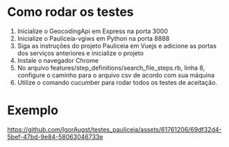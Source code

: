 # Como rodar os testes

1. Inicialize o GeocodingApi em Express na porta 3000
2. Inicialize o Pauliceia-vgiws em Python na porta 8888
3. Siga as instruções do projeto Pauliceia em Vuejs e adicione as portas dos serviços anteriores e inicialize o projeto
4. Instale o navegador Chrome
5. No arquivo features/step_definitions/search_file_steps.rb, linha 8, configure o caminho para o arquivo csv de acordo com sua máquina
6. Utilize o comando cucumber para rodar todos os testes de aceitação.

# Exemplo


https://github.com/IgorAugst/testes_pauliceia/assets/61761206/69df32d4-5bef-47bd-9e84-58063046733e



